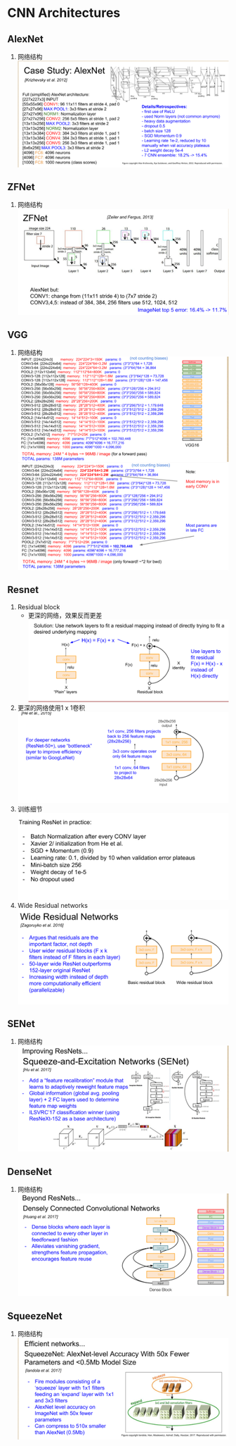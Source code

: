 # CNN Architectures
## AlexNet
1. 网络结构
![](https://github.com/InstantWindy/Notes/blob/master/cs231n%E7%AC%94%E8%AE%B0/pic/42.png)
## ZFNet
1. 网络结构
![](https://github.com/InstantWindy/Notes/blob/master/cs231n%E7%AC%94%E8%AE%B0/pic/43.png)
## VGG
1. 网络结构
![](https://github.com/InstantWindy/Notes/blob/master/cs231n%E7%AC%94%E8%AE%B0/pic/44.png)
![](https://github.com/InstantWindy/Notes/blob/master/cs231n%E7%AC%94%E8%AE%B0/pic/45.png)
## Resnet
1. Residual block
	- 更深的网络，效果反而更差
![](https://github.com/InstantWindy/Notes/blob/master/cs231n%E7%AC%94%E8%AE%B0/pic/46.png)
2. 更深的网络使用1 x 1卷积
![](https://github.com/InstantWindy/Notes/blob/master/cs231n%E7%AC%94%E8%AE%B0/pic/47.png)
3. 训练细节
![](https://github.com/InstantWindy/Notes/blob/master/cs231n%E7%AC%94%E8%AE%B0/pic/48.png)
4. Wide Residual networks
![](https://github.com/InstantWindy/Notes/blob/master/cs231n%E7%AC%94%E8%AE%B0/pic/49.png)
## SENet
1. 网络结构
![](https://github.com/InstantWindy/Notes/blob/master/cs231n%E7%AC%94%E8%AE%B0/pic/50.png)
## DenseNet
1. 网络结构
![](https://github.com/InstantWindy/Notes/blob/master/cs231n%E7%AC%94%E8%AE%B0/pic/51.png)
## SqueezeNet
1. 网络结构
![](https://github.com/InstantWindy/Notes/blob/master/cs231n%E7%AC%94%E8%AE%B0/pic/52.png)
